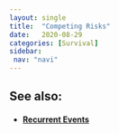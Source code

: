 ```yaml
---
layout: single
title:  "Competing Risks"
date:   2020-08-29
categories: [Survival]
sidebar: 
 nav: "navi"
---
```


<object data="/assets/eventtimes/Competing Risks.pdf" type="application/pdf" width="100%" height="100%">
</object>

<h2> See also: </h2>
<h4>
	<ul>
		<li><a href="recurrent-events"> Recurrent Events </a></li>
	</ul>
	<br>
</h4>